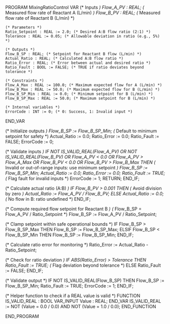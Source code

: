 PROGRAM MixingRatioControl
VAR
    (* Inputs *)
    Flow_A_PV : REAL; (* Measured flow rate of Reactant A (L/min) *)
    Flow_B_PV : REAL; (* Measured flow rate of Reactant B (L/min) *)
    
    (* Parameters *)
    Ratio_Setpoint : REAL := 2.0; (* Desired A:B flow ratio (2:1) *)
    Tolerance : REAL := 0.05; (* Allowable deviation in ratio (e.g., 5%) *)
    
    (* Outputs *)
    Flow_B_SP : REAL; (* Setpoint for Reactant B flow (L/min) *)
    Actual_Ratio : REAL; (* Calculated A:B flow ratio *)
    Ratio_Error : REAL; (* Error between actual and desired ratio *)
    Ratio_Fault : BOOL := FALSE; (* TRUE if ratio deviates beyond tolerance *)
    
    (* Constraints *)
    Flow_A_Max : REAL := 100.0; (* Maximum expected flow for A (L/min) *)
    Flow_B_Max : REAL := 50.0; (* Maximum expected flow for B (L/min) *)
    Flow_B_SP_Min : REAL := 0.0; (* Minimum setpoint for B (L/min) *)
    Flow_B_SP_Max : REAL := 50.0; (* Maximum setpoint for B (L/min) *)
    
    (* Internal variables *)
    ErrorCode : INT := 0; (* 0: Success, 1: Invalid input *)
END_VAR

(* Initialize outputs *)
Flow_B_SP := Flow_B_SP_Min; (* Default to minimum setpoint for safety *)
Actual_Ratio := 0.0;
Ratio_Error := 0.0;
Ratio_Fault := FALSE;
ErrorCode := 0;

(* Validate inputs *)
IF NOT IS_VALID_REAL(Flow_A_PV) OR NOT IS_VALID_REAL(Flow_B_PV) OR
   Flow_A_PV < 0.0 OR Flow_A_PV > Flow_A_Max OR
   Flow_B_PV < 0.0 OR Flow_B_PV > Flow_B_Max THEN
    (* Invalid or out-of-range inputs: use minimum setpoint *)
    Flow_B_SP := Flow_B_SP_Min;
    Actual_Ratio := 0.0;
    Ratio_Error := 0.0;
    Ratio_Fault := TRUE; (* Flag fault for invalid inputs *)
    ErrorCode := 1;
    RETURN;
END_IF;

(* Calculate actual ratio (A:B) *)
IF Flow_B_PV > 0.001 THEN (* Avoid division by zero *)
    Actual_Ratio := Flow_A_PV / Flow_B_PV;
ELSE
    Actual_Ratio := 0.0; (* No flow in B: ratio undefined *)
END_IF;

(* Compute required flow setpoint for Reactant B *)
(* Flow_B_SP = Flow_A_PV / Ratio_Setpoint *)
Flow_B_SP := Flow_A_PV / Ratio_Setpoint;

(* Clamp setpoint within safe operational bounds *)
IF Flow_B_SP > Flow_B_SP_Max THEN
    Flow_B_SP := Flow_B_SP_Max;
ELSIF Flow_B_SP < Flow_B_SP_Min THEN
    Flow_B_SP := Flow_B_SP_Min;
END_IF;

(* Calculate ratio error for monitoring *)
Ratio_Error := Actual_Ratio - Ratio_Setpoint;

(* Check for ratio deviation *)
IF ABS(Ratio_Error) > Tolerance THEN
    Ratio_Fault := TRUE; (* Flag deviation beyond tolerance *)
ELSE
    Ratio_Fault := FALSE;
END_IF;

(* Validate output *)
IF NOT IS_VALID_REAL(Flow_B_SP) THEN
    Flow_B_SP := Flow_B_SP_Min;
    Ratio_Fault := TRUE;
    ErrorCode := 1;
END_IF;

(* Helper function to check if a REAL value is valid *)
FUNCTION IS_VALID_REAL : BOOL
VAR_INPUT
    Value : REAL;
END_VAR
IS_VALID_REAL := NOT (Value = 0.0 / 0.0) AND NOT (Value = 1.0 / 0.0);
END_FUNCTION

END_PROGRAM
